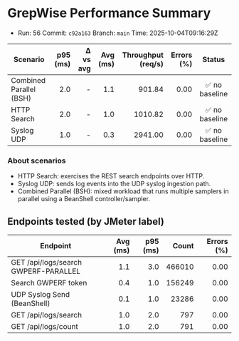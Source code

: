 # GrepWise Performance Summary
- Run: 56  Commit: `c92a163`  Branch: `main`  Time: 2025-10-04T09:16:29Z

| Scenario | p95 (ms) | Δ vs avg | Avg (ms) | Throughput (req/s) | Errors (%) | Status |
|---|---:|---:|---:|---:|---:|:--:|
| Combined Parallel (BSH) | 2.0 | - | 1.1 | 901.84 | 0.00 | ✅ no baseline |
| HTTP Search | 2.0 | - | 1.0 | 1010.82 | 0.00 | ✅ no baseline |
| Syslog UDP | 1.0 | - | 0.3 | 2941.00 | 0.00 | ✅ no baseline |

### About scenarios

- HTTP Search: exercises the REST search endpoints over HTTP.
- Syslog UDP: sends log events into the UDP syslog ingestion path.
- Combined Parallel (BSH): mixed workload that runs multiple samplers in parallel using a BeanShell controller/sampler.

## Endpoints tested (by JMeter label)

| Endpoint | Avg (ms) | p95 (ms) | Count | Errors (%) |
|---|---:|---:|---:|---:|
| GET /api/logs/search GWPERF-PARALLEL | 1.1 | 3.0 | 466010 | 0.00 |
| Search GWPERF token | 0.4 | 1.0 | 156249 | 0.00 |
| UDP Syslog Send (BeanShell) | 0.1 | 1.0 | 23286 | 0.00 |
| GET /api/logs/search | 1.0 | 2.0 | 797 | 0.00 |
| GET /api/logs/count | 1.0 | 2.0 | 791 | 0.00 |

